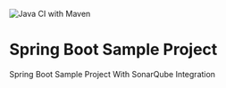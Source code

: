 ![Java CI with Maven](https://github.com/skjalal/springbootsample/workflows/Java%20CI%20with%20Maven/badge.svg)

# Spring Boot Sample Project
Spring Boot Sample Project With SonarQube Integration
